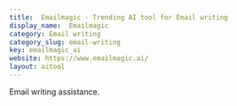 ```yaml
---
title:  Emailmagic - Trending AI tool for Email writing
display_name:  Emailmagic
category: Email writing
category_slug: email-writing
key: emailmagic_ai
website: https://www.emailmagic.ai/
layout: aitool
---
```


Email writing assistance.
